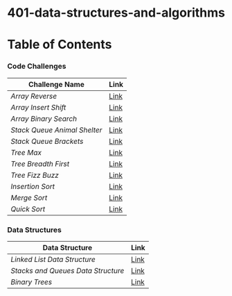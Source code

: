 # 401-data-structures-and-algorithms


# Table of Contents

### Code Challenges

| **Challenge Name**| **Link** |
| -----------| ----------- |
| _Array Reverse_| [Link](code_challenges/array-reverse/README.md)|
| _Array Insert Shift_| [Link](code_challenges/array-insert-shift/README.md)|
| _Array Binary Search_| [Link](code_challenges/array-binary-search/README.md)|
| _Stack Queue Animal Shelter_| [Link](https://github.com/Tareq-Zeyad/data-structures-and-algorithms/blob/main/python/code_challenges/stack_queue_animal_shelter/README.md)|
| _Stack Queue Brackets_| [Link](https://github.com/Tareq-Zeyad/data-structures-and-algorithms/blob/main/python/code_challenges/stack_queue_brackets/README.md)|
| _Tree Max_| [Link](https://github.com/Tareq-Zeyad/data-structures-and-algorithms/blob/main/python/data_structures/data_structures/trees/README.md)|
| _Tree Breadth First_| [Link](https://github.com/Tareq-Zeyad/data-structures-and-algorithms/blob/main/python/code_challenges/tree_breadth_first/README.md)|
| _Tree Fizz Buzz_| [Link](https://github.com/Tareq-Zeyad/data-structures-and-algorithms/blob/main/python/code_challenges/tree_fizz_buzz/README.md)|
| _Insertion Sort_| [Link](https://github.com/Tareq-Zeyad/data-structures-and-algorithms/blob/main/python/code_challenges/insertion_sort/README.md)|
| _Merge Sort_| [Link](https://github.com/Tareq-Zeyad/data-structures-and-algorithms/blob/main/python/code_challenges/merge_sort/README.md)|
| _Quick Sort_| [Link](https://github.com/Tareq-Zeyad/data-structures-and-algorithms/blob/main/python/code_challenges/quick_sort/README.md)|


### Data Structures

| **Data Structure**| **Link** |
| -----------| ----------- |
| _Linked List Data Structure_| [Link](https://github.com/Tareq-Zeyad/data-structures-and-algorithms/blob/main/python/data_structures/data_structures/linked_list/README.md)|
| _Stacks and Queues Data Structure_| [Link](https://github.com/Tareq-Zeyad/data-structures-and-algorithms/blob/main/python/data_structures/data_structures/stack_and_queue/README.md)|
|_Binary Trees_| [Link](https://github.com/Tareq-Zeyad/data-structures-and-algorithms/blob/main/python/data_structures/data_structures/trees/README.md)|